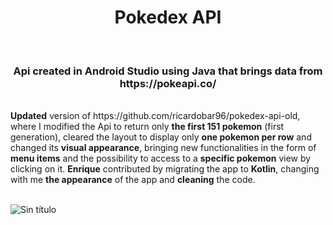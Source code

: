 <h1 align="center">Pokedex API</h1>
<br/>
<h3 align="center">Api created in Android Studio using Java that brings data from https://pokeapi.co/</h3>
<br/>
<b>Updated</b> version of https://github.com/ricardobar96/pokedex-api-old, where I modified the Api to return only <b>the first 151 pokemon</b> (first generation), cleared the layout to display only <b>one pokemon per row</b> and changed its <b>visual appearance</b>, bringing new functionalities in the form of <b>menu items</b> and the possibility to access to a <b>specific pokemon</b> view by clicking on it. <b>Enrique</b> contributed by migrating the app to <b>Kotlin</b>,  changing with me <b>the appearance</b> of the app and <b>cleaning</b> the code.
<br/>
<br/>

![Sin título](https://github.com/ricardobar96/pokedex-api-old/assets/73242474/8d3bc509-bc91-4aed-a34b-cca1a11ebcbf)



